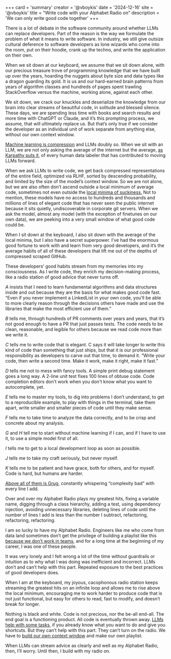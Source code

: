 +++
card = 'summary'
creator = '@vboykis'
date = '2024-12-16'
site = '@vboykis'
title = "Write code with your Alphabet Radio on"
description = 'We can only write good code together'
+++

There is a lot of debate in the software community around whether LLMs can replace developers.  Part of the reason is the way we formulate the problem of what it means to write software. In industry, we still give outsize cultural deference to software developers as lone wizards who come into the room, put on their hoodie, crank up the techno, and write the application on their own. 

When we sit down at our keyboard, we assume that we sit down alone, with our precious treasure trove of programming knowledge that we have built up over the years, hoarding the nuggets about byte size and data types like a dragon guarding its gold. It is us and our hard-earned brain patterns from years of algorithm classes and hundreds of pages spent trawling StackOverflow versus the machine, working alone, against each other. 

We sit down, we crack our knuckles and deserialize the knowledge from our brain into clear streams of beautiful code, in solitude and blessed silence.  These days, we are spending less time with books and search results and more time with ChatGPT or Claude, and it’s this prompting process, we assume, that will ultimately replace us. But that’s only true if we consider the developer as an individual unit of work separate from anything else, without our own context window.

[Machine learning is compression](https://vickiboykis.com/2024/01/15/whats-new-with-ml-in-production/) and LLMs doubly so.  When we sit with an LLM, we are not only asking the average of the internet but the average, [as Karpathy puts it](https://x.com/karpathy/status/1862565643436138619), of every human data labeler that has contributed to moving LLMs forward.

When we ask LLMs to write code, we get back compressed representations of the entire field, optimized via RLHF, sorted by descending probability, and limited by the size of the model’s context window. So we are not alone, but we are also often don’t ascend outside a local minimum of average code, sometimes not even outside the [local minima of suckiness.](https://vickiboykis.com/2021/08/05/the-local-minima-of-suckiness/) Not to mention, these models have no access to hundreds and thousands and millions of lines of elegant code that has never seen the public internet because it sits quietly, undiscoverable in corporate git servers. When we ask the model, almost any model (with the exception of finetunes on our own data), we are peeking into a very small window of what good code could be. 

When I sit down at the keyboard, I also sit down with the average of the local minima, but I also have a secret superpower. I’ve had the enormous good fortune to work with and learn from very good developers, and it’s the average habits of all of these developers that lift me out of the depths of compressed scraped GitHub.  

These developers’ good habits stream from my memories into my consciousness.  As I write code, they enrich my decision-making process, like a radio station of good advice that never turns off.  

_A_ insists that I need to learn fundamental algorithms and data structures inside and out because they are the basis for what makes good code fast. “Even if you never implement a LinkedList in your  own code, you’ll be able to more clearly reason through the decisions others have made and use the libraries that make the most efficient use of them.”

_B_ tells me, through hundreds of PR comments over years and years, that it’s not good enough to have a PR that just passes tests. The code needs to be clean, reasonable, and legible for others because we read code more than we write it. 

_C_ tells me to write code that is elegant.  C says it will take longer to write this kind of code than something that just ships, but that it is our professional responsibility as developers to carve out that time, to demand it. “Write your code, then write a second time. Make it work, make it right, make it fast.”

_D_ tells me not to mess with fancy tools. A simple print debug statement goes a long way. A 2-line unit test fixes 100 lines of obtuse code. Code completion editors don't work when you don't know what you want to autocomplete, yet. 

_E_ tells me to master my tools, to dig into problems I don’t understand, to get to a reproducible example, to play with things in the terminal, take them apart, write smaller and smaller pieces of code until they make sense. 

_F_ tells me to take time to analyze the data correctly, and to be crisp and concrete about my analysis. 

_G_ and _H_ tell me to start without machine learning if I can, and if I have to use it, to use a simple model first of all. 

_I_ tells me to get to a local development loop as soon as possible. 

_J_ tells me to take my craft seriously, but never myself. 

_K_ tells me to be patient and have grace, both for others, and for myself. Code is hard, but humans are harder. 

[Above all of them is Grug](https://grugbrain.dev/), constantly whispering “complexity bad” with every line I add. 

Over and over my Alphabet Radio plays my greatest hits, fixing a variable name, digging through a class hierarchy, adding a test, using dependency injection, avoiding unnecessary libraries, deleting lines of code until the number of lines I add is less than the number I subtract, refactoring, refactoring, refactoring.  

I am so lucky to have my Alphabet Radio. Engineers like me who come from data land sometimes don’t get the privilege of building a playlist like this [because we don’t work in teams](https://www.ethanrosenthal.com/2023/01/10/data-scientists-alone/), and for a long time at the beginning of my career, I was one of these people. 

It was very lonely and I felt wrong a lot of the time without guardrails or intuition as to why what I was doing was inefficient and incorrect.  LLMs don’t and can’t help with this part. Repeated exposure to the best practices of good developers does. 

When I am at the keyboard, my joyous, cacophonous radio station keeps streaming the greatest hits on an infinite loop and allows me to rise above the local minimum, encouraging me to work harder to produce code that is not just functional, but easy for others to read, fast to modify, and doesn’t break for longer. 

Nothing is black and white. Code is not precious, nor the be-all end-all.  The end goal is a functioning product. All code is eventually thrown away. [LLMs help with some tasks](https://vickiboykis.com/2023/02/26/what-should-you-use-chatgpt-for/), if you already know what you want to do and give you shortcuts. But they can’t help with this part.  They can’t turn on the radio. We have to [build our own context window](https://vickiboykis.com/2023/09/13/build-and-keep-your-context-window/) and make our own playlist.   

When LLMs can stream advice as clearly and well as my Alphabet Radio, then, I’ll worry. Until then, I build with my radio on. 
